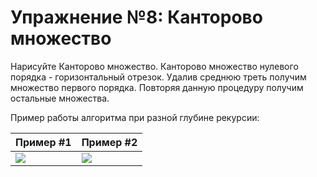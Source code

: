 # Упражнение №8: Канторово множество

Нарисуйте Канторово множество. Канторово множество нулевого порядка - горизонтальный отрезок. Удалив среднюю треть получим множество первого порядка. Повторяя данную процедуру получим остальные множества.

Пример работы алгоритма при разной глубине рекурсии:

Пример #1 | Пример #2
------------- | -------------
![](http://judge.mipt.ru/mipt_cs_on_python3/images/lab8/cantor_set4.gif) | ![](http://judge.mipt.ru/mipt_cs_on_python3/images/lab8/cantor_set2.gif)
